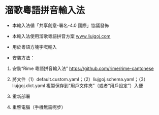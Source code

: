 # 溜歌粵語拼音輸入法

- 本輸入法循「共享創意-署名-4.0 國際」協議發佈

- 本輸入法使用溜歌粵語拼音方案 www.liujgoj.com

- 用於粵語方塊字嘅輸入

- 安裝方法：

1. 安裝“Rime 粵語拼音輸入法” https://github.com/rime/rime-cantonese
 
2. 將文件（1）default.custom.yaml；（2）liujgoj.schema.yaml；（3）liujgoj.dict.yaml 複製保存到“用戶文件夾”（或者“用戶設定”）入便

3. 重新部署
 
4. 重啓電腦（手機無需呢步）
